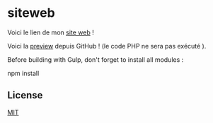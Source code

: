 # siteweb
Voici le lien de mon [site web](http://nabilghedjati.com) !

Voici la [preview](https://htmlpreview.github.io/?https://github.com/nabil-g/siteweb/src/blob/master/index.php) depuis GitHub !
(le code PHP ne sera pas exécuté ).

Before building with Gulp, don't forget to install all modules :

npm install


## License

[MIT](https://github.com/nabil-g/siteweb/blob/master/LICENSE.md)
